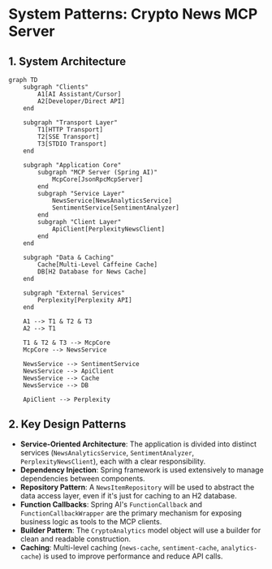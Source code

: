 # System Patterns: Crypto News MCP Server

## 1. System Architecture

```mermaid
graph TD
    subgraph "Clients"
        A1[AI Assistant/Cursor]
        A2[Developer/Direct API]
    end

    subgraph "Transport Layer"
        T1[HTTP Transport]
        T2[SSE Transport]
        T3[STDIO Transport]
    end

    subgraph "Application Core"
        subgraph "MCP Server (Spring AI)"
            McpCore[JsonRpcMcpServer]
        end
        subgraph "Service Layer"
            NewsService[NewsAnalyticsService]
            SentimentService[SentimentAnalyzer]
        end
        subgraph "Client Layer"
            ApiClient[PerplexityNewsClient]
        end
    end

    subgraph "Data & Caching"
        Cache[Multi-Level Caffeine Cache]
        DB[H2 Database for News Cache]
    end
    
    subgraph "External Services"
        Perplexity[Perplexity API]
    end

    A1 --> T1 & T2 & T3
    A2 --> T1
    
    T1 & T2 & T3 --> McpCore
    McpCore --> NewsService
    
    NewsService --> SentimentService
    NewsService --> ApiClient
    NewsService --> Cache
    NewsService --> DB

    ApiClient --> Perplexity
```

## 2. Key Design Patterns

- **Service-Oriented Architecture**: The application is divided into distinct services (`NewsAnalyticsService`, `SentimentAnalyzer`, `PerplexityNewsClient`), each with a clear responsibility.
- **Dependency Injection**: Spring framework is used extensively to manage dependencies between components.
- **Repository Pattern**: A `NewsItemRepository` will be used to abstract the data access layer, even if it's just for caching to an H2 database.
- **Function Callbacks**: Spring AI's `FunctionCallback` and `FunctionCallbackWrapper` are the primary mechanism for exposing business logic as tools to the MCP clients.
- **Builder Pattern**: The `CryptoAnalytics` model object will use a builder for clean and readable construction.
- **Caching**: Multi-level caching (`news-cache`, `sentiment-cache`, `analytics-cache`) is used to improve performance and reduce API calls. 